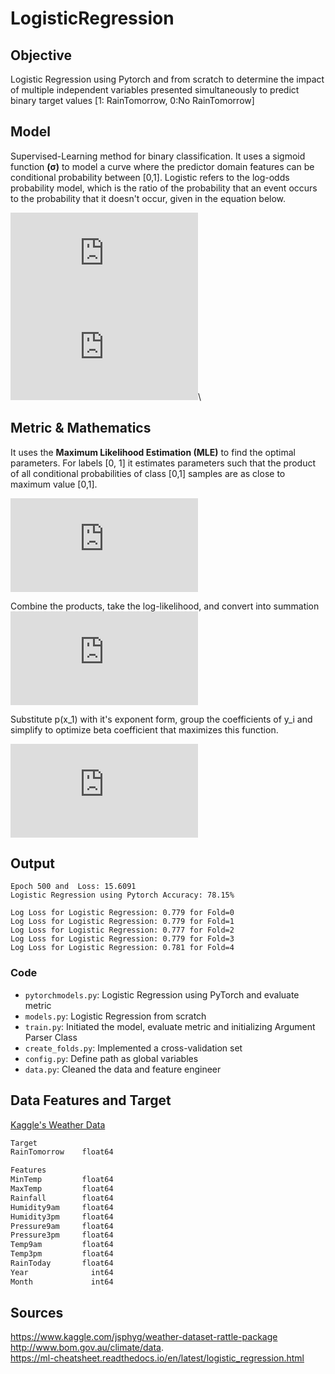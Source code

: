 # LogisticRegression

## Objective
Logistic Regression using Pytorch and from scratch to determine the impact of multiple independent variables presented simultaneously to predict binary target values [1: RainTomorrow, 0:No RainTomorrow]

## Model
Supervised-Learning method for binary classification. It uses a sigmoid function **(σ)** to model a curve where the predictor domain features can be conditional probability between [0,1]. Logistic refers to the log-odds probability model, which is the ratio of the probability that an event occurs to the probability that it doesn't occur, given in the equation below.


![](https://latex.codecogs.com/gif.latex?%5Cdpi%7B200%7D%20%5Cfn_phv%20%5Cbeta%20X%20%3D%20log%5Cleft%20%28%5Cfrac%7Bp%28x%29%7D%7B1-p%28x%29%7D%20%5Cright%20%29)\
![](https://latex.codecogs.com/gif.latex?%5Cdpi%7B200%7D%20%5Cfn_phv%20%5Csigma%20%3D%20p%28X%29%20%3D%20%5Cfrac%7B1%7D%7B1%20&plus;%20e%5E%7B%5E%7B-%5Cbeta%20X%7D%7D%7D)\


## Metric & Mathematics
It uses the **Maximum Likelihood Estimation (MLE)** to find the optimal parameters. For labels [0, 1] it estimates parameters such that the product of all conditional probabilities of class [0,1] samples are as close to maximum value [0,1].

![](https://latex.codecogs.com/gif.latex?%5Cdpi%7B200%7D%20%5Cfn_phv%20L%28%5Cbeta%20%29%20%3D%20%5Cprod_%7Bs%5C%2C%20in%20%5C%2C%20y_%7Bi%7D%3D1%7D%5E%7B%7D%20p%28x_%7Bi%7D%29%20*%20%5Cprod_%7Bs%5C%2C%20in%20%5C%2C%20y_%7Bi%7D%3D0%7D%5E%7B%7D%20%281-p%28x_%7Bi%7D%29%29)

Combine the products, take the log-likelihood, and convert into summation
![](https://latex.codecogs.com/gif.latex?%5Cdpi%7B200%7D%20%5Cfn_phv%20l%28%5Cbeta%20%29%20%3D%20%5Csum_%7Bi%3D1%7D%5E%7Bn%7D%20y_%7Bi%7D%5C%2C%20log%28p%28x_%7Bi%7D%29%29%20&plus;%20%281-y_%7Bi%7D%29log%281-p%28x_%7Bi%7D%29%29)


Substitute p(x_1) with it's exponent form, group the coefficients of y_i and simplify to optimize beta coefficient that maximizes this function. 

![](https://latex.codecogs.com/gif.latex?%5Cdpi%7B200%7D%20%5Cfn_phv%20l%28%5Cbeta%20%29%20%3D%20%5Csum_%7Bi%3D1%7D%5E%7Bn%7D%20y_%7Bi%7D%5Cbeta%20x_%7Bi%7D%20-%20log%281%20&plus;%20e%5E%7B%5Cbeta%20x_%7Bi%7D%7D%29)

## Output
```
Epoch 500 and  Loss: 15.6091
Logistic Regression using Pytorch Accuracy: 78.15%
```
```
Log Loss for Logistic Regression: 0.779 for Fold=0
Log Loss for Logistic Regression: 0.779 for Fold=1
Log Loss for Logistic Regression: 0.777 for Fold=2
Log Loss for Logistic Regression: 0.779 for Fold=3
Log Loss for Logistic Regression: 0.781 for Fold=4
```

### Code
- `pytorchmodels.py`: Logistic Regression using PyTorch and evaluate metric
- `models.py`: Logistic Regression from scratch
- `train.py`: Initiated the model, evaluate metric and initializing Argument Parser Class
- `create_folds.py`: Implemented a cross-validation set
- `config.py`: Define path as global variables
- `data.py`: Cleaned the data and feature engineer

## Data Features and Target
[Kaggle's Weather Data](https://www.kaggle.com/jsphyg/weather-dataset-rattle-package)
```bash
Target
RainTomorrow    float64

Features
MinTemp         float64
MaxTemp         float64
Rainfall        float64
Humidity9am     float64
Humidity3pm     float64
Pressure9am     float64
Pressure3pm     float64
Temp9am         float64
Temp3pm         float64
RainToday       float64
Year              int64
Month             int64
```

## Sources
https://www.kaggle.com/jsphyg/weather-dataset-rattle-package \
http://www.bom.gov.au/climate/data. \
https://ml-cheatsheet.readthedocs.io/en/latest/logistic_regression.html
